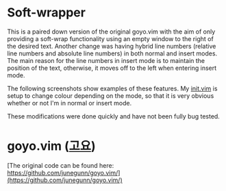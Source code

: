 Soft-wrapper
============

This is a paired down version of the original goyo.vim with the aim of only providing a soft-wrap functionality using an empty window to the right of the desired text. Another change was having hybrid line numbers (relative line numbers and absolute line numbers) in both normal and insert modes. The main reason for the line numbers in insert mode is to maintain the position of the text, otherwise, it moves off to the left when entering insert mode.

The following screenshots show examples of these features. My [init.vim](https://github.com/KevinJohnMulligan/nvim) is setup to change colour depending on the mode, so that it is very obvious whether or not I'm in normal or insert mode.

These modifications were done quickly and have not been fully bug tested.

goyo.vim ([고요](http://en.wiktionary.org/wiki/고요하다))
=========================================================
[The original code can be found here:   https://github.com/junegunn/goyo.vim/](https://github.com/junegunn/goyo.vim/)
